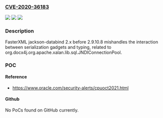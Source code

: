 ### [CVE-2020-36183](https://cve.mitre.org/cgi-bin/cvename.cgi?name=CVE-2020-36183)
![](https://img.shields.io/static/v1?label=Product&message=n%2Fa&color=blue)
![](https://img.shields.io/static/v1?label=Version&message=n%2Fa&color=blue)
![](https://img.shields.io/static/v1?label=Vulnerability&message=n%2Fa&color=brighgreen)

### Description

FasterXML jackson-databind 2.x before 2.9.10.8 mishandles the interaction between serialization gadgets and typing, related to org.docx4j.org.apache.xalan.lib.sql.JNDIConnectionPool.

### POC

#### Reference
- https://www.oracle.com/security-alerts/cpuoct2021.html

#### Github
No PoCs found on GitHub currently.

